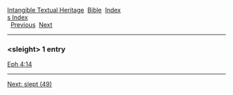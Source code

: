[Intangible Textual Heritage](../../index)  [Bible](../index) 
[Index](index)   
[s Index](_s_)  
  [Previous](c10558)  [Next](c10560) 

------------------------------------------------------------------------

### &lt;sleight&gt; 1 entry

[Eph 4:14](../kjv/eph004.htm#014)  

------------------------------------------------------------------------

[Next: slept (49)](c10560)
